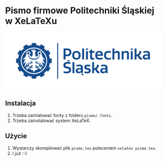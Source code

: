 # Pismo firmowe Politechniki Śląskiej w XeLaTeXu

![Politechnika Śląska](pismo/graf/politechnika_sl_logo_poziom_pl_rgb.png)

## Instalacja

1. Trzeba zaintalować fonty z folderu `pismo/.fonts`.
1. Trzeba zainstalować system XeLaTeX.

## Użycie
1. Wystarczy skompilować plik `pismo.tex` poleceniem `xelatex pismo.tex`.
1. I już :-)

